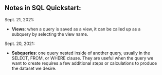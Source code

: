 ## Notes in SQL Quickstart:

Sept. 21, 2021:
- **Views**: when a query is saved as a view, it can be called up as a subquery by selecting the view name.  

Sept. 20, 2021:
- **Subqueries**: one query nested inside of another query, usually in the SELECT, FROM, or WHERE clause. They are useful when the query we want to create requires a few additional steps or calculations to produce the dataset we desire. 
